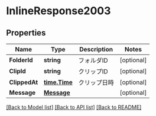 # InlineResponse2003

## Properties

Name | Type | Description | Notes
------------ | ------------- | ------------- | -------------
**FolderId** | **string** | フォルダID | [optional] 
**ClipId** | **string** | クリップID | [optional] 
**ClippedAt** | [**time.Time**](time.Time.md) | クリップ日時 | [optional] 
**Message** | [**Message**](Message.md) |  | [optional] 

[[Back to Model list]](../README.md#documentation-for-models) [[Back to API list]](../README.md#documentation-for-api-endpoints) [[Back to README]](../README.md)


